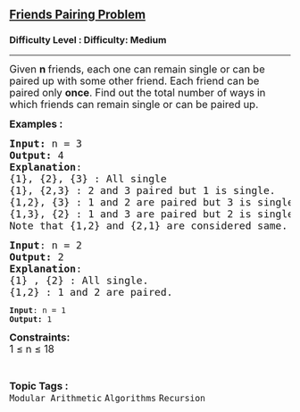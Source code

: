 <h2><a href="https://www.geeksforgeeks.org/problems/friends-pairing-problem5425/1&selectedLang=python3">Friends Pairing Problem</a></h2><h3>Difficulty Level : Difficulty: Medium</h3><hr><div class="problems_problem_content__Xm_eO"><p><span style="font-size: 18px;">Given <strong>n </strong>friends, each one can remain single or can be paired up with some other friend. Each friend can be paired only <strong>once</strong>. Find out the total number of ways in which friends can remain single or can be paired up.</span></p>
<p><span style="font-size: 18px;"><strong>Examples :</strong></span></p>
<pre><span style="font-size: 18px;"><strong>Input: </strong>n = 3
<strong>Output:</strong> 4
<strong>Explanation</strong>:
{1}, {2}, {3} : All single
{1}, {2,3} : 2 and 3 paired but 1 is single.
{1,2}, {3} : 1 and 2 are paired but 3 is single.
{1,3}, {2} : 1 and 3 are paired but 2 is single.
Note that {1,2} and {2,1} are considered same.</span>
</pre>
<pre><span style="font-size: 18px;"><strong>Input</strong>: n = 2
<strong>Output:</strong> 2
<strong>Explanation</strong>:
{1} , {2} : All single.
{1,2} : 1 and 2 are paired.<br></span></pre>
<pre><strong>Input</strong>: n = 1
<strong>Output:</strong> 1</pre>
<p><span style="font-size: 18px;"><strong>Constraints:</strong><br>1 ≤ n ≤ 18</span></p></div><br><p><span style=font-size:18px><strong>Topic Tags : </strong><br><code>Modular Arithmetic</code>&nbsp;<code>Algorithms</code>&nbsp;<code>Recursion</code>&nbsp;